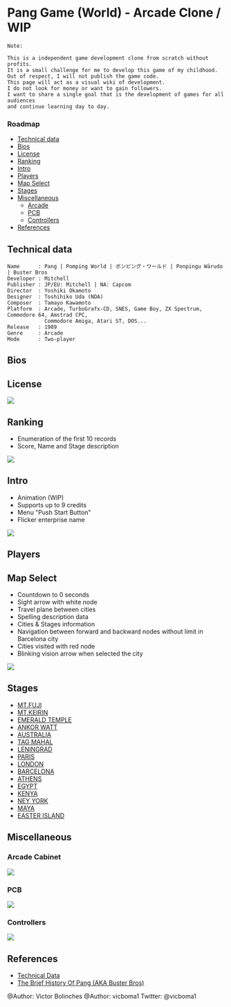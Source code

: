 # Pang Game (World) - Arcade Clone / WIP

```
Note:

This is a independent game development clone from scratch without profits.
It is a small challenge for me to develop this game of my childhood.
Out of respect, I will not publish the game code. 
This page will act as a visual wiki of development.
I do not look for money or want to gain followers. 
I want to share a single goal that is the development of games for all audiences 
and continue learning day to day.
```

### Roadmap 
* [Technical data](https://github.com/vicboma1/PangGame/blob/master/README.md#technical-data)
* [Bios](https://github.com/vicboma1/PangGame/blob/master/README.md#bios)
* [License](https://github.com/vicboma1/PangGame/blob/master/README.md#license)
* [Ranking](https://github.com/vicboma1/PangGame/blob/master/README.md#ranking)
* [Intro](https://github.com/vicboma1/PangGame/blob/master/README.md#intro-1)
* [Players](https://github.com/vicboma1/PangGame/blob/master/README.md#players)
* [Map Select](https://github.com/vicboma1/PangGame/blob/master/README.md#map-select)
* [Stages](https://github.com/vicboma1/PangGame/blob/master/README.md#stages)
* [Miscellaneous](https://github.com/vicboma1/PangGame/blob/master/README.md#miscellaneous)
  * [Arcade](https://github.com/vicboma1/PangGame/blob/master/README.md#arcade)
  * [PCB](https://github.com/vicboma1/PangGame/blob/master/README.md#pcb)
  * [Controllers](https://github.com/vicboma1/PangGame/blob/master/README.md#controllers)
* [References]()

## Technical data

```
Name      : Pang | Pomping World | ポンピング・ワールド | Ponpingu Wārudo | Buster Bros
Developer : Mitchell
Publisher : JP/EU: Mitchell | NA: Capcom
Director  : Yoshiki Okamoto
Designer  : Toshihiko Uda (NDA)
Composer  : Tamayo Kawamoto
Platform  : Arcade, TurboGrafx-CD, SNES, Game Boy, ZX Spectrum, Commodore 64, Amstrad CPC, 
            Commodore Amiga, Atari ST, DOS...
Release	  : 1989
Genre     : Arcade
Mode      : Two-player
```

## Bios

## License
![](https://raw.githubusercontent.com/vicboma1/PangGame/master/assets/Licen.png)

## Ranking

* Enumeration of the first 10 records
* Score, Name and Stage description

![](https://github.com/vicboma1/PangGame/blob/master/assets/RANKING.gif)

## Intro

* Animation (WIP)
* Supports up to 9 credits
* Menu "Push Start Button"
* Flicker enterprise name

![](https://github.com/vicboma1/PangGame/blob/master/assets/intro2.gif)

## Players


## Map Select

* Countdown to 0 seconds
* Sight arrow with white node
* Travel plane between cities
* Spelling description data 
* Cities & Stages information
* Navigation between forward and backward nodes without limit in Barcelona city
* Cities visited with red node
* Blinking vision arrow when selected the city

![](https://github.com/vicboma1/PangGame/blob/master/assets/spellDescription2.gif)

## Stages
* [MT.FUJI]()
* [MT.KEIRIN]()
* [EMERALD TEMPLE]()
* [ANKOR WATT]()
* [AUSTRALIA]()
* [TAG MAHAL]()
* [LENINGRAD]()
* [PARIS]()
* [LONDON]()
* [BARCELONA]()
* [ATHENS]()
* [EGYPT]()
* [KENYA]()
* [NEY YORK]()
* [MAYA]()
* [EASTER ISLAND]()

## Miscellaneous

### Arcade Cabinet
![](https://github.com/vicboma1/PangGame/raw/master/assets/2799327_1_l.jpg)

### PCB
![](https://github.com/vicboma1/PangGame/blob/master/assets/FWnEv-2.jpg)

### Controllers
![](https://github.com/vicboma1/PangGame/blob/master/assets/pang.png)


## References
* [Technical Data](https://en.wikipedia.org/wiki/Pang_(video_game))
* [The Brief History Of Pang (AKA Buster Bros)](https://www.youtube.com/watch?v=10F4criBTcU)

@Author: Victor Bolinches
@Author: vicboma1
Twitter: @vicboma1
